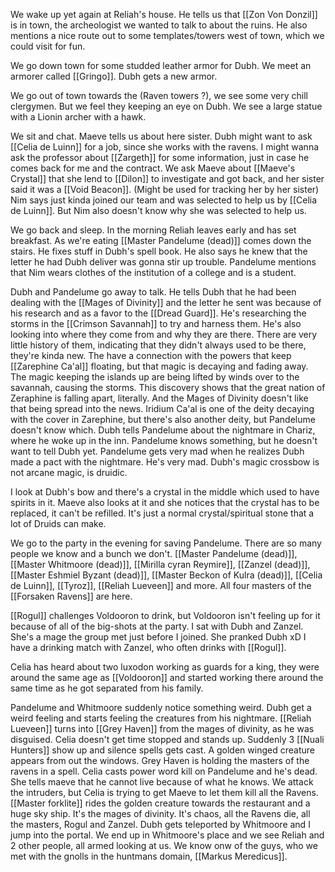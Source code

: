 We wake up yet again at Reliah's house. He tells us that [[Zon Von Donzil]] is in town, the archeologist we wanted to talk to about the ruins. He also mentions a nice route out to some templates/towers west of town, which we could visit for fun.

We go down town for some studded leather armor for Dubh. We meet an armorer called [[Gringo]]. Dubh gets a new armor.

We go out of town towards the (Raven towers ?), we see some very chill clergymen. But we feel they keeping an eye on Dubh. We see a large statue with a Lionin archer with a hawk. 

We sit and chat. Maeve tells us about here sister. Dubh might want to ask [[Celia de Luinn]] for a job, since she works with the ravens. I might wanna ask the professor about [[Zargeth]] for some information, just in case he comes back for me and the contract.
We ask Maeve about [[Maeve's Crystal]] that she lend to [[Dilon]] to investigate and got back, and her sister said it was a [[Void Beacon]]. (Might be used for tracking her by her sister)
Nim says just kinda joined our team and was selected to help us by [[Celia de Luinn]]. But Nim also doesn't know why she was selected to help us.

We go back and sleep.
In the morning Reliah leaves early and has set breakfast. As we're eating [[Master Pandelume (dead)]] comes down the stairs. He fixes stuff in Dubh's spell book. He also says he knew that the letter he had Dubh deliver was gonna stir up trouble. Pandelume mentions that Nim wears clothes of the institution of a college and is a student.

Dubh and Pandelume go away to talk. He tells Dubh that he had been dealing with the [[Mages of Divinity]] and the letter he sent was because of his research and as a favor to the [[Dread Guard]]. He's researching the storms in the [[Crimson Savannah]] to try and harness them. He's also looking into where they come from and why they are there. There are very little history of them, indicating that they didn't always used to be there, they're kinda new. The have a connection with the powers that keep [[Zarephine Ca'al]] floating, but that magic is decaying and fading away. The magic keeping the islands up are being lifted by winds over to the savannah, causing the storms. This discovery shows that the great nation of Zeraphine is falling apart, literally. And the Mages of Divinity doesn't like that being spread into the news.
Iridium Ca'al is one of the deity decaying with the cover in Zarephine, but there's also another deity, but Pandelume doesn't know which.
Dubh tells Pandelume about the nightmare in Chariz, where he woke up in the inn. Pandelume knows something, but he doesn't want to tell Dubh yet. Pandelume gets very mad when he realizes Dubh made a pact with the nightmare. He's very mad.
Dubh's magic crossbow is not arcane magic, is druidic.

I look at Dubh's bow and there's a crystal in the middle which used to have spirits in it. Maeve also looks at it and she notices that the crystal has to be replaced, it can't be refilled. It's just a normal crystal/spiritual stone that a lot of Druids can make.

We go to the party in the evening for saving Pandelume. There are so many people we know and a bunch we don't.
[[Master Pandelume (dead)]], [[Master Whitmoore (dead)]], [[Mirilla cyran Reymire]], [[Zanzel (dead)]], [[Master Eshmiel Byzant (dead)]], [[Master Beckon of Kulra (dead)]], [[Celia de Luinn]], [[Tyroz]], [[Reliah Lueveen]] and more.
All four masters of the [[Forsaken Ravens]] are here.

[[Rogul]] challenges Voldooron to drink, but Voldooron isn't feeling up for it because of all of the big-shots at the party.
I sat with Dubh and Zanzel. She's a mage the group met just before I joined. She pranked Dubh xD
I have a drinking match with Zanzel, who often drinks with [[Rogul]].

Celia has heard about two luxodon working as guards for a king, they were around the same age as [[Voldooron]] and started working there around the same time as he got separated from his family.

Pandelume and Whitmoore suddenly notice something weird. Dubh get a weird feeling and starts feeling the creatures from his nightmare. [[Reliah Lueveen]] turns into [[Grey Haven]] from the mages of divinity, as he was disguised. Celia doesn't get time stopped and stands up. Suddenly 3 [[Nuali Hunters]] show up and silence spells gets cast. A golden winged creature appears from out the windows.
Grey Haven is holding the masters of the ravens in a spell. Celia casts power word kill on Pandelume and he's dead. She tells maeve that he cannot live because of what he knows.
We attack the intruders, but Celia is trying to get Maeve to let them kill all the Ravens.
[[Master forklite]] rides the golden creature towards the restaurant and a huge sky ship. It's the mages of divinity.
It's chaos, all the Ravens die, all the masters, Rogul and Zanzel.
Dubh gets teleported by Whitmoore and I jump into the portal. We end up in Whitmoore's place and we see Reliah and 2 other people, all armed looking at us. We know onw of the guys, who we met with the gnolls in the huntmans domain, [[Markus Meredicus]].
